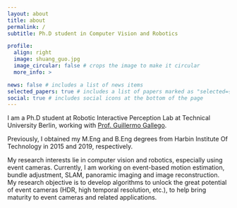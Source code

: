 ```yaml
---
layout: about
title: about
permalink: /
subtitle: Ph.D student in Computer Vision and Robotics

profile:
  align: right
  image: shuang_guo.jpg
  image_circular: false # crops the image to make it circular
  more_info: >

news: false # includes a list of news items
selected_papers: true # includes a list of papers marked as "selected={true}"
social: true # includes social icons at the bottom of the page
---
```


I am a Ph.D student at Robotic Interactive Perception Lab at Technical University Berlin, working with [Prof. Guillermo Gallego](https://sites.google.com/view/guillermogallego/home).

Previously, I obtained my M.Eng and B.Eng degrees from Harbin Institute Of Technology in 2015 and 2019, respectively.

My research interests lie in computer vision and robotics, especially using event cameras. Currently, I am working on event-based motion estimation, bundle adjustment, SLAM, panoramic imaging and image reconstruction. My research objective is to develop algorithms to unlock the great potential of event cameras (HDR, high temporal resolution, etc.), to help bring maturity to event cameras and related applications.
